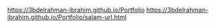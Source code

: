 https://3bdelrahman-ibrahim.github.io/Portfolio
https://3bdelrahman-ibrahim.github.io/Portfolio/salam-url.html
